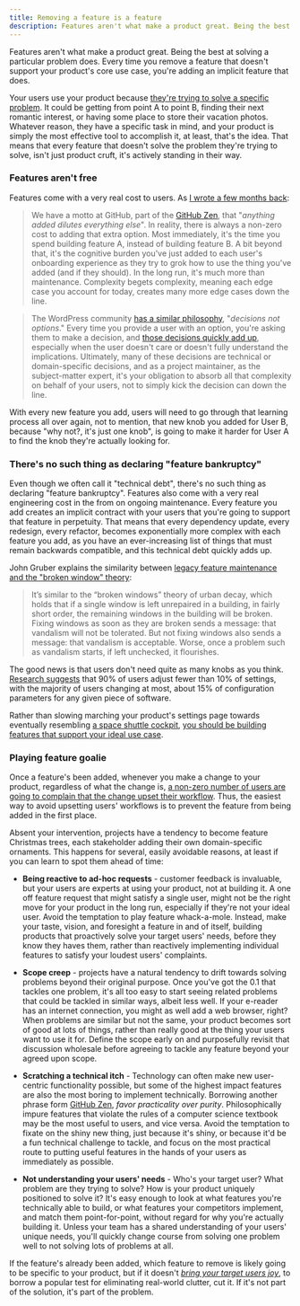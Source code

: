 ```yaml
---
title: Removing a feature is a feature
description: Features aren't what make a product great. Being the best at solving a particular problem does. Every time you remove a feature that doesn't support your product's core use case, you're adding an implicit feature that does.
---
```


Features aren't what make a product great. Being the best at solving a particular problem does. Every time you remove a feature that doesn't support your product's core use case, you're adding an implicit feature that does.

Your users use your product because [they're trying to solve a specific problem](https://strategyn.com/jobs-to-be-done/). It could be getting from point A to point B, finding their next romantic interest, or having some place to store their vacation photos. Whatever reason, they have a specific task in mind, and your product is simply the most effective tool to accomplish it, at least, that's the idea. That means that every feature that doesn't solve the problem they're trying to solve, isn't just product cruft, it's actively standing in their way.

### Features aren't free

Features come with a very real cost to users. As [I wrote a few months back](http://ben.balter.com/2016/03/08/optimizing-for-power-users-and-edge-cases/):

> We have a motto at GitHub, part of the [GitHub Zen](http://ben.balter.com/2015/08/12/the-zen-of-github/), that "*anything added dilutes everything else*". In reality, there is always a non-zero cost to adding that extra option. Most immediately, it's the time you spend building feature A, instead of building feature B. A bit beyond that, it's the cognitive burden you've just added to each user's onboarding experience as they try to grok how to use the thing you've added (and if they should). In the long run, it's much more than maintenance. Complexity begets complexity, meaning each edge case you account for today, creates many more edge cases down the line.

> The WordPress community [has a similar philosophy](https://wordpress.org/about/philosophy/), "*decisions not options*." Every time you provide a user with an option, you're asking them to make a decision, and [those decisions quickly add up](https://en.wikipedia.org/wiki/Analysis_paralysis), especially when the user doesn't care or doesn't fully understand the implications. Ultimately, many of these decisions are technical or domain-specific decisions, and as a project maintainer, as the subject-matter expert, it's your obligation to absorb all that complexity on behalf of your users, not to simply kick the decision can down the line.

With every new feature you add, users will need to go through that learning process all over again, not to mention, that new knob you added for User B, because "why not?, it's just one knob", is going to make it harder for User A to find the knob they're actually looking for.

### There's no such thing as declaring "feature bankruptcy"

Even though we often call it "technical debt", there's no such thing as declaring "feature bankruptcy". Features also come with a very real engineering cost in the from on ongoing maintenance. Every feature you add creates an implicit contract with your users that you're going to support that feature in perpetuity. That means that every dependency update, every redesign, every refactor, becomes exponentially more complex with each feature you add, as you have an ever-increasing list of things that must remain backwards compatible, and this technical debt quickly adds up.

John Gruber explains the similarity between [legacy feature maintenance and the "broken window" theory](https://daringfireball.net/2004/06/broken_windows):

> It’s similar to the “broken windows” theory of urban decay, which holds that if a single window is left unrepaired in a building, in fairly short order, the remaining windows in the building will be broken. Fixing windows as soon as they are broken sends a message: that vandalism will not be tolerated. But not fixing windows also sends a message: that vandalism is acceptable. Worse, once a problem such as vandalism starts, if left unchecked, it flourishes.

The good news is that users don't need quite as many knobs as you think. [Research suggests](http://neverworkintheory.org/2016/06/09/too-many-knobs.html) that 90% of users adjust fewer than 10% of settings, with the majority of users changing at most, about 15% of configuration parameters for any given piece of software.

Rather than slowing marching your product's settings page towards eventually resembling [a space shuttle cockpit](https://en.wikipedia.org/wiki/Space_Shuttle_orbiter#/media/File:STSCPanel.jpg), [you should be building features that support your ideal use case](http://ben.balter.com/2016/03/08/optimizing-for-power-users-and-edge-cases/).

### Playing feature goalie

Once a feature's been added, whenever you make a change to your product, regardless of what the change is, [a non-zero number of users are going to complain that the change upset their workflow](https://xkcd.com/1172/). Thus, the easiest way to avoid upsetting users' workflows is to prevent the feature from being added in the first place.

Absent your intervention, projects have a tendency to become feature Christmas trees, each stakeholder adding their own domain-specific ornaments. This happens for several, easily avoidable reasons, at least if you can learn to spot them ahead of time:

* **Being reactive to ad-hoc requests** - customer feedback is invaluable, but your users are experts at using your product, not at building it. A one off feature request that might satisfy a single user, might not be the right move for your product in the long run, especially if they're not your ideal user. Avoid the temptation to play feature whack-a-mole. Instead, make your taste, vision, and foresight a feature in and of itself, building products that proactively solve your target users' needs, before they know they haves them, rather than reactively implementing individual features to satisfy your loudest users' complaints.

* **Scope creep** - projects have a natural tendency to drift towards solving problems beyond their original purpose. Once you've got the 0.1 that tackles one problem, it's all too easy to start seeing related problems that could be tackled in similar ways, albeit less well. If your e-reader has an internet connection, you might as well add a web browser, right? When problems are similar but not the same, your product becomes sort of good at lots of things, rather than really good at the thing your users want to use it for. Define the scope early on and purposefully revisit that discussion wholesale before agreeing to tackle any feature beyond your agreed upon scope.

* **Scratching a technical itch** - Technology can often make new user-centric functionality possible, but some of the highest impact features are also the most boring to implement technically. Borrowing another phrase form [GitHub Zen](http://ben.balter.com/2015/08/12/the-zen-of-github/), *favor practicality over purity*. Philosophically impure features that violate the rules of a computer science textbook may be the most useful to users, and vice versa. Avoid the temptation to fixate on the shiny new thing, just because it's shiny, or because it'd be a fun technical challenge to tackle, and focus on the most practical route to putting useful features in the hands of your users as immediately as possible.

* **Not understanding your users' needs** - Who's your target user? What problem are they trying to solve? How is your product uniquely positioned to solve it? It's easy enough to look at what features you're technically able to build, or what features your competitors implement, and match them point-for-point, without regard for why you're actually building it. Unless your team has a shared understanding of your users' unique needs, you'll quickly change course from solving one problem well to not solving lots of problems at all.

If the feature's already been added, which feature to remove is likely going to be specific to your product, but if it doesn't [*bring your target users joy*](http://www.nytimes.com/2014/10/23/garden/home-organization-advice-from-marie-kondo.html?_r=0), to borrow a popular test for eliminating real-world clutter, cut it. If it's not part of the solution, it's part of the problem.
